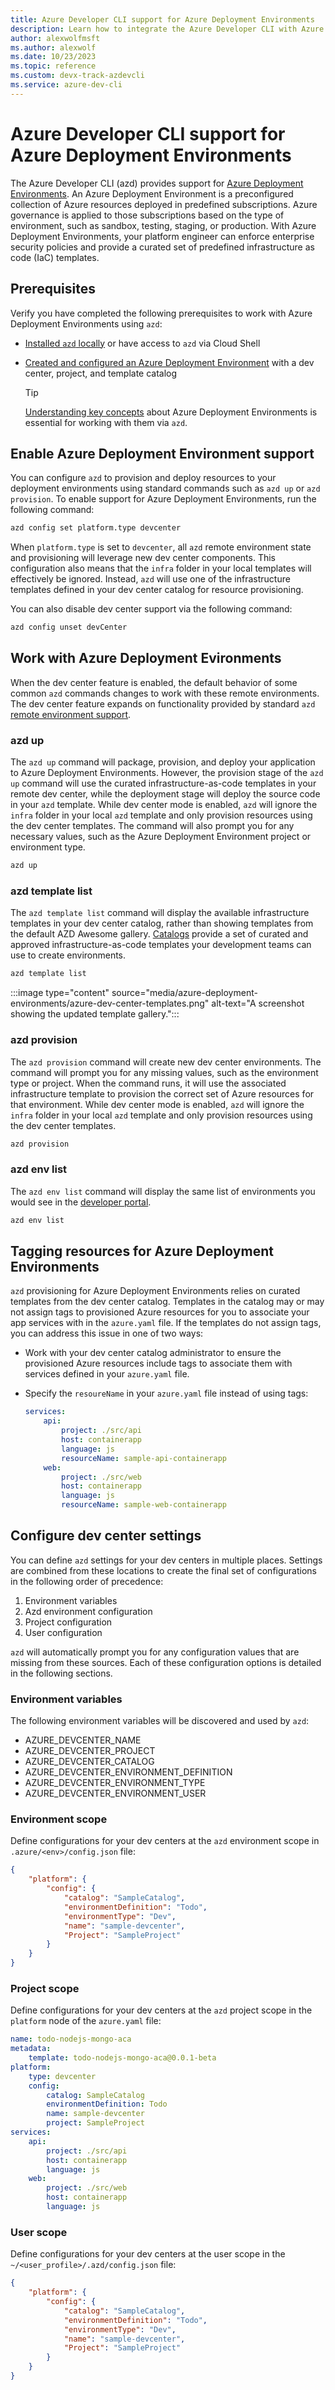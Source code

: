 ```yaml
---
title: Azure Developer CLI support for Azure Deployment Environments
description: Learn how to integrate the Azure Developer CLI with Azure Deployment Environments
author: alexwolfmsft
ms.author: alexwolf
ms.date: 10/23/2023
ms.topic: reference
ms.custom: devx-track-azdevcli
ms.service: azure-dev-cli
---
```


# Azure Developer CLI support for Azure Deployment Environments

The Azure Developer CLI (azd) provides support for [Azure Deployment Environments](/azure/deployment-environments/overview-what-is-azure-deployment-environments). An Azure Deployment Environment is a preconfigured collection of Azure resources deployed in predefined subscriptions. Azure governance is applied to those subscriptions based on the type of environment, such as sandbox, testing, staging, or production. With Azure Deployment Environments, your platform engineer can enforce enterprise security policies and provide a curated set of predefined infrastructure as code (IaC) templates.

## Prerequisites

Verify you have completed the following prerequisites to work with Azure Deployment Environments using `azd`:

* [Installed `azd` locally](/azure/developer/azure-developer-cli/install-azd) or have access to `azd` via Cloud Shell
* [Created and configured an Azure Deployment Environment](/azure/deployment-environments/quickstart-create-and-configure-devcenter) with a dev center, project, and template catalog

    > [!TIP]
    > [Understanding key concepts](/azure/deployment-environments/concept-environments-key-concepts) about Azure Deployment Environments is essential for working with them via `azd`.
    
## Enable Azure Deployment Environment support

You can configure `azd` to provision and deploy resources to your deployment environments using standard commands such as `azd up` or `azd provision`. To enable support for Azure Deployment Environments, run the following command:

```bash
azd config set platform.type devcenter
```

When `platform.type` is set to `devcenter`, all `azd` remote environment state and provisioning will leverage new dev center components. This configuration also means that the `infra` folder in your local templates will effectively be ignored. Instead, `azd` will use one of the infrastructure templates defined in your dev center catalog for resource provisioning.

You can also disable dev center support via the following command:

```bash
azd config unset devCenter
```

## Work with Azure Deployment Evironments

When the dev center feature is enabled, the default behavior of some common `azd` commands changes to work with these remote environments. The dev center feature expands on functionality provided by standard `azd` [remote environment support](/azure/developer/azure-developer-cli/remote-environments-support).

### azd up

The `azd up` command will package, provision, and deploy your application to Azure Deployment Environments. However, the provision stage of the `azd up` command will use the curated infrastructure-as-code templates in your remote dev center, while the deployment stage will deploy the source code in your `azd` template. While dev center mode is enabled, `azd` will ignore the `infra` folder in your local `azd` template and only provision resources using the dev center templates. The command will also prompt you for any necessary values, such as the Azure Deployment Environment project or environment type.

```bash
azd up
```

### azd template list

The `azd template list` command will display the available infrastructure templates in your dev center catalog, rather than showing templates from the default AZD Awesome gallery. [Catalogs](/azure/deployment-environments/concept-environments-key-concepts#catalogs) provide a set of curated and approved infrastructure-as-code templates your development teams can use to create environments.

```bash
azd template list
```

:::image type="content" source="media/azure-deployment-environments/azure-dev-center-templates.png" alt-text="A screenshot showing the updated template gallery.":::

### azd provision

The `azd provision` command will create new dev center environments. The command will prompt you for any missing values, such as the environment type or project. When the command runs, it will use the associated infrastructure template to provision the correct set of Azure resources for that environment. While dev center mode is enabled, `azd` will ignore the `infra` folder in your local `azd` template and only provision resources using the dev center templates.

```bash
azd provision
```

### azd env list

The `azd env list` command will display the same list of environments you would see in the [developer portal](https://devportal.azure.com).

```bash
azd env list
```

## Tagging resources for Azure Deployment Environments

`azd` provisioning for Azure Deployment Environments relies on curated templates from the dev center catalog. Templates in the catalog may or may not assign tags to provisioned Azure resources for you to associate your app services with in the `azure.yaml` file. If the templates do not assign tags, you can address this issue in one of two ways:

* Work with your dev center catalog administrator to ensure the provisioned Azure resources include tags to associate them with services defined in your `azure.yaml` file.
* Specify the `resoureName` in your `azure.yaml` file instead of using tags:

    ```yml
    services:
        api:
            project: ./src/api
            host: containerapp
            language: js
            resourceName: sample-api-containerapp
        web:
            project: ./src/web
            host: containerapp
            language: js
            resourceName: sample-web-containerapp
    ```

## Configure dev center settings

You can define `azd` settings for your dev centers in multiple places. Settings are combined from these locations to create the final set of configurations in the following order of precedence:

1. Environment variables
2. Azd environment configuration
3. Project configuration
4. User configuration

`azd` will automatically prompt you for any configuration values that are missing from these sources. Each of these configuration options is detailed in the following sections.

### Environment variables

The following environment variables will be discovered and used by `azd`:

* AZURE_DEVCENTER_NAME
* AZURE_DEVCENTER_PROJECT
* AZURE_DEVCENTER_CATALOG
* AZURE_DEVCENTER_ENVIRONMENT_DEFINITION
* AZURE_DEVCENTER_ENVIRONMENT_TYPE
* AZURE_DEVCENTER_ENVIRONMENT_USER

### Environment scope

Define configurations for your dev centers at the `azd` environment scope in `.azure/<env>/config.json` file:

```json
{
    "platform": {
        "config": {
            "catalog": "SampleCatalog",
            "environmentDefinition": "Todo",
            "environmentType": "Dev",
            "name": "sample-devcenter",
            "Project": "SampleProject"
        }
    }
}
```

### Project scope

Define configurations for your dev centers at the `azd` project scope in the `platform` node of the `azure.yaml` file:

```yaml
name: todo-nodejs-mongo-aca
metadata:
    template: todo-nodejs-mongo-aca@0.0.1-beta
platform:
    type: devcenter
    config:
        catalog: SampleCatalog
        environmentDefinition: Todo
        name: sample-devcenter
        project: SampleProject
services:
    api:
        project: ./src/api
        host: containerapp
        language: js
    web:
        project: ./src/web
        host: containerapp
        language: js
```

### User scope

Define configurations for your dev centers at the user scope in the `~/<user_profile>/.azd/config.json` file:

```json
{
    "platform": {
        "config": {
            "catalog": "SampleCatalog",
            "environmentDefinition": "Todo",
            "environmentType": "Dev",
            "name": "sample-devcenter",
            "Project": "SampleProject"
        }
    }
}
```

